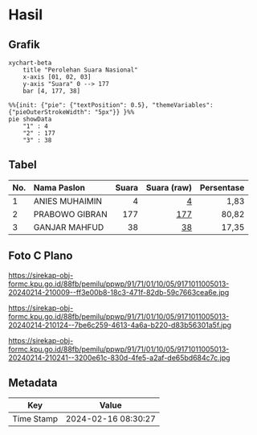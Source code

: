# Hasil

## Grafik

```mermaid
xychart-beta
    title "Perolehan Suara Nasional"
    x-axis [01, 02, 03]
    y-axis "Suara" 0 --> 177
    bar [4, 177, 38]
```

```mermaid
%%{init: {"pie": {"textPosition": 0.5}, "themeVariables": {"pieOuterStrokeWidth": "5px"}} }%%
pie showData
    "1" : 4
    "2" : 177
    "3" : 38
```

## Tabel

| No. | Nama Paslon    | Suara | Suara (raw) | Persentase |
|:--- |:-------------- | -----:| -----------:| ----------:|
| 1   | ANIES MUHAIMIN | 4     | [4][p-1]    | 1,83       |
| 2   | PRABOWO GIBRAN | 177   | [177][p-2]  | 80,82      |
| 3   | GANJAR MAHFUD  | 38    | [38][p-3]   | 17,35      |


[p-1]: https://github.com/gigit-pemilu/pemilu-2024/blob/main/pilpres/hitung-suara/sub/91-papua/sub/71-kota-jayapura/sub/01-jayapura-utara/sub/1005-tanjung-ria/sub/013-tps/sub/paslon-1.txt
[p-2]: https://github.com/gigit-pemilu/pemilu-2024/blob/main/pilpres/hitung-suara/sub/91-papua/sub/71-kota-jayapura/sub/01-jayapura-utara/sub/1005-tanjung-ria/sub/013-tps/sub/paslon-2.txt
[p-3]: https://github.com/gigit-pemilu/pemilu-2024/blob/main/pilpres/hitung-suara/sub/91-papua/sub/71-kota-jayapura/sub/01-jayapura-utara/sub/1005-tanjung-ria/sub/013-tps/sub/paslon-3.txt

## Foto C Plano

https://sirekap-obj-formc.kpu.go.id/88fb/pemilu/ppwp/91/71/01/10/05/9171011005013-20240214-210009--ff3e00b8-18c3-471f-82db-59c7663cea6e.jpg

https://sirekap-obj-formc.kpu.go.id/88fb/pemilu/ppwp/91/71/01/10/05/9171011005013-20240214-210124--7be6c259-4613-4a6a-b220-d83b56301a5f.jpg

https://sirekap-obj-formc.kpu.go.id/88fb/pemilu/ppwp/91/71/01/10/05/9171011005013-20240214-210241--3200e61c-830d-4fe5-a2af-de65bd684c7c.jpg


## Metadata

| Key        | Value               |
| ---------- | ------------------- |
| Time Stamp | 2024-02-16 08:30:27 |



